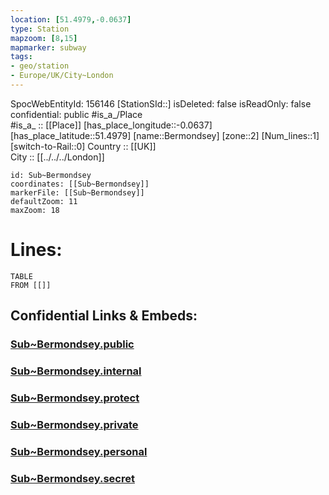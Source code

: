 ```yaml
---
location: [51.4979,-0.0637] 
type: Station 
mapzoom: [8,15] 
mapmarker: subway 
tags:
- geo/station
- Europe/UK/City~London
---
```

SpocWebEntityId: 156146
[StationSId::] 
isDeleted: false
isReadOnly: false
confidential: public
#is_a_/Place  
#is_a_ :: [[Place]] 
[has_place_longitude::-0.0637] 
[has_place_latitude::51.4979] 
[name::Bermondsey] 
[zone::2] 
[Num_lines::1] 
[switch-to-Rail::0] 
Country :: [[UK]]  
City :: [[../../../London]]  


```leaflet
id: Sub~Bermondsey
coordinates: [[Sub~Bermondsey]] 
markerFile: [[Sub~Bermondsey]] 
defaultZoom: 11 
maxZoom: 18
```


# Lines: 
```dataview
TABLE 
FROM [[]] 
```


## Confidential Links & Embeds: 

### [Sub~Bermondsey.public](/_public/\Earth\Continent\Europe\Europe~North\UK\England\Regions~England\London,Greater\cities~GreaterLondon\Underground\StationSub~Bermondsey.public.md) 

### [Sub~Bermondsey.internal](/_internal/\Earth\Continent\Europe\Europe~North\UK\England\Regions~England\London,Greater\cities~GreaterLondon\Underground\StationSub~Bermondsey.internal.md) 

### [Sub~Bermondsey.protect](/_protect/\Earth\Continent\Europe\Europe~North\UK\England\Regions~England\London,Greater\cities~GreaterLondon\Underground\StationSub~Bermondsey.protect.md) 

### [Sub~Bermondsey.private](/_private/\Earth\Continent\Europe\Europe~North\UK\England\Regions~England\London,Greater\cities~GreaterLondon\Underground\StationSub~Bermondsey.private.md) 

### [Sub~Bermondsey.personal](/_personal/\Earth\Continent\Europe\Europe~North\UK\England\Regions~England\London,Greater\cities~GreaterLondon\Underground\StationSub~Bermondsey.personal.md) 

### [Sub~Bermondsey.secret](/_secret/\Earth\Continent\Europe\Europe~North\UK\England\Regions~England\London,Greater\cities~GreaterLondon\Underground\StationSub~Bermondsey.secret.md)

